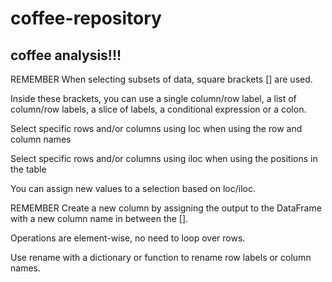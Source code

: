 # coffee-repository
## coffee analysis!!!

REMEMBER
When selecting subsets of data, square brackets [] are used.

Inside these brackets, you can use a single column/row label, a list of column/row labels, a slice of labels, a conditional expression or a colon.

Select specific rows and/or columns using loc when using the row and column names

Select specific rows and/or columns using iloc when using the positions in the table

You can assign new values to a selection based on loc/iloc.

REMEMBER
Create a new column by assigning the output to the DataFrame with a new column name in between the [].

Operations are element-wise, no need to loop over rows.

Use rename with a dictionary or function to rename row labels or column names.
